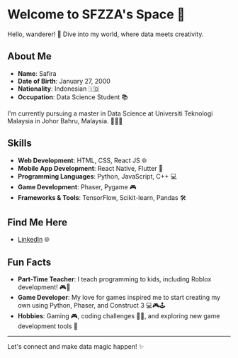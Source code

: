 # Welcome to SFZZA's Space 🚀

Hello, wanderer! 🌟 Dive into my world, where data meets creativity.

## About Me
- **Name**: Safira
- **Date of Birth**: January 27, 2000
- **Nationality**: Indonesian 🇮🇩
- **Occupation**: Data Science Student 📚

I'm currently pursuing a master in Data Science at Universiti Teknologi Malaysia in Johor Bahru, Malaysia. 🏫🇲🇾

## Skills
- **Web Development**: HTML, CSS, React JS 🌐
- **Mobile App Development**: React Native, Flutter 📱
- **Programming Languages**: Python, JavaScript, C++ 💻
- **Game Development**: Phaser, Pygame 🎮
- **Frameworks & Tools**: TensorFlow, Scikit-learn, Pandas 🛠️

## Find Me Here
- [LinkedIn](https://www.linkedin.com/in/safiranurulizza) 🌐

## Fun Facts
- **Part-Time Teacher**: I teach programming to kids, including Roblox development! 🎮👾
- **Game Developer**: My love for games inspired me to start creating my own using Python, Phaser, and Construct 3 💻🎮🕹️
- **Hobbies**: Gaming 🎮, coding challenges 👨‍💻, and exploring new game development tools 🚀

---

Let's connect and make data magic happen! ✨

